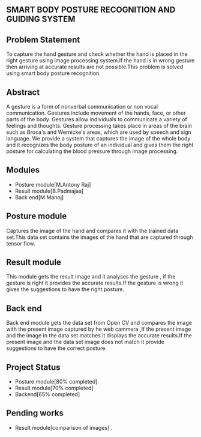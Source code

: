 ## SMART BODY POSTURE RECOGNITION AND GUIDING SYSTEM 

## Problem Statement
  To capture the hand gesture and check whether the hand is placed in the right gesture using image processing system.If the hand is in wrong gesture then arriving at accurate results are not possible.This problem is solved using smart body posture recognition.
## Abstract
  A gesture is a form of nonverbal communication or non vocal communication. Gestures include movement of the hands, face, or other parts of the body. Gestures allow individuals to communicate a variety of feelings and thoughts. Gesture processing takes place in areas of the brain such as Broca's and Wernicke's areas, which are used by speech and sign language. We provide a system that captures the image of the whole body and it recognizes the body posture of an individual and gives them the right posture for calculating the blood pressure through image processing.
## Modules
- Posture module[M.Antony Raj]
- Result module[B.Padmajaa]
- Back end[M.Manoj]
## Posture module
  Captures the image of the hand and compares it with the trained data set.This data set contains the images of the hand that are captured through tensor flow.
## Result module
  This module gets the result image and it analyses the gesture , if the gesture is right it provides the accurate results.If the gesture is wrong it gives the suggestions to have the right posture.
## Back end
  Back end module gets the data set from Open CV and compares the image with the present  image captured by he web cammera ,If the present image and the image in the data set matches it displays  the accurate results.If the present image and the data set image does not match it provide suggestions to have the correct posture.
 ## Project Status
 - Posture module[80% completed]
 - Result module[70% completed]
 - Backend[65% completed]
 ## Pending works
 - Result module[comparison of images]
.
